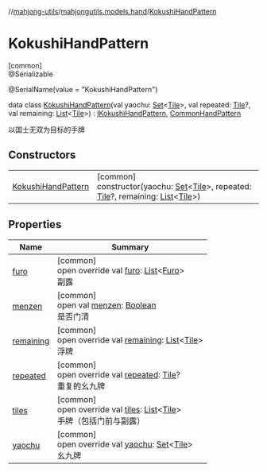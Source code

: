 //[mahjong-utils](../../../index.md)/[mahjongutils.models.hand](../index.md)/[KokushiHandPattern](index.md)

# KokushiHandPattern

[common]\
@Serializable

@SerialName(value = &quot;KokushiHandPattern&quot;)

data class [KokushiHandPattern](index.md)(val yaochu: [Set](https://kotlinlang.org/api/latest/jvm/stdlib/kotlin.collections/-set/index.html)&lt;[Tile](../../mahjongutils.models/-tile/index.md)&gt;, val repeated: [Tile](../../mahjongutils.models/-tile/index.md)?, val remaining: [List](https://kotlinlang.org/api/latest/jvm/stdlib/kotlin.collections/-list/index.html)&lt;[Tile](../../mahjongutils.models/-tile/index.md)&gt;) : [IKokushiHandPattern](../-i-kokushi-hand-pattern/index.md), [CommonHandPattern](../-common-hand-pattern/index.md)

以国士无双为目标的手牌

## Constructors

| | |
|---|---|
| [KokushiHandPattern](-kokushi-hand-pattern.md) | [common]<br>constructor(yaochu: [Set](https://kotlinlang.org/api/latest/jvm/stdlib/kotlin.collections/-set/index.html)&lt;[Tile](../../mahjongutils.models/-tile/index.md)&gt;, repeated: [Tile](../../mahjongutils.models/-tile/index.md)?, remaining: [List](https://kotlinlang.org/api/latest/jvm/stdlib/kotlin.collections/-list/index.html)&lt;[Tile](../../mahjongutils.models/-tile/index.md)&gt;) |

## Properties

| Name | Summary |
|---|---|
| [furo](../-i-kokushi-hand-pattern/furo.md) | [common]<br>open override val [furo](../-i-kokushi-hand-pattern/furo.md): [List](https://kotlinlang.org/api/latest/jvm/stdlib/kotlin.collections/-list/index.html)&lt;[Furo](../../mahjongutils.models/-furo/index.md)&gt;<br>副露 |
| [menzen](../-i-has-furo/menzen.md) | [common]<br>open val [menzen](../-i-has-furo/menzen.md): [Boolean](https://kotlinlang.org/api/latest/jvm/stdlib/kotlin/-boolean/index.html)<br>是否门清 |
| [remaining](remaining.md) | [common]<br>open override val [remaining](remaining.md): [List](https://kotlinlang.org/api/latest/jvm/stdlib/kotlin.collections/-list/index.html)&lt;[Tile](../../mahjongutils.models/-tile/index.md)&gt;<br>浮牌 |
| [repeated](repeated.md) | [common]<br>open override val [repeated](repeated.md): [Tile](../../mahjongutils.models/-tile/index.md)?<br>重复的幺九牌 |
| [tiles](../-i-kokushi-hand-pattern/tiles.md) | [common]<br>open override val [tiles](../-i-kokushi-hand-pattern/tiles.md): [List](https://kotlinlang.org/api/latest/jvm/stdlib/kotlin.collections/-list/index.html)&lt;[Tile](../../mahjongutils.models/-tile/index.md)&gt;<br>手牌（包括门前与副露） |
| [yaochu](yaochu.md) | [common]<br>open override val [yaochu](yaochu.md): [Set](https://kotlinlang.org/api/latest/jvm/stdlib/kotlin.collections/-set/index.html)&lt;[Tile](../../mahjongutils.models/-tile/index.md)&gt;<br>幺九牌 |
